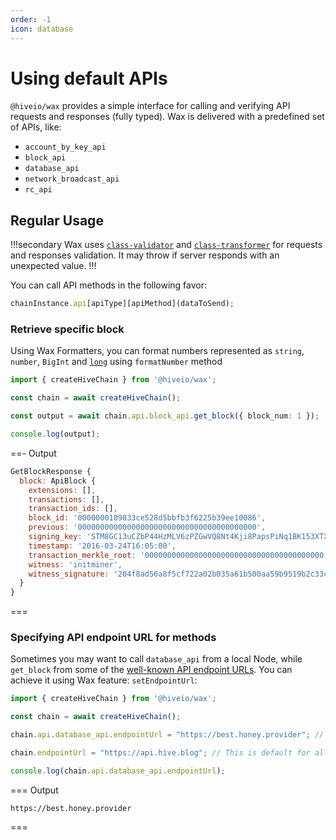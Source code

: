 ```yaml
---
order: -1
icon: database
---
```


# Using default APIs

`@hiveio/wax` provides a simple interface for calling and verifying API requests and responses (fully typed). Wax is delivered with a predefined set of APIs, like:

- `account_by_key_api`
- `block_api`
- `database_api`
- `network_broadcast_api`
- `rc_api`

## Regular Usage

!!!secondary
Wax uses [`class-validator`](https://www.npmjs.com/package/class-validator) and [`class-transformer`](https://www.npmjs.com/package/class-transformer) for requests and responses validation. It may throw if server responds with an unexpected value.
!!!

You can call API methods in the following favor:

```javascript
chainInstance.api[apiType][apiMethod](dataToSend);
```

### Retrieve specific block

Using Wax Formatters, you can format numbers represented as `string`, `number`, `BigInt` and [`long`](https://www.npmjs.com/package/long) using `formatNumber` method

```typescript
import { createHiveChain } from '@hiveio/wax';

const chain = await createHiveChain();

const output = await chain.api.block_api.get_block({ block_num: 1 });

console.log(output);
```

==- Output

```javascript
GetBlockResponse {
  block: ApiBlock {
    extensions: [],
    transactions: [],
    transaction_ids: [],
    block_id: '0000000109833ce528d5bbfb3f6225b39ee10086',
    previous: '0000000000000000000000000000000000000000',
    signing_key: 'STM8GC13uCZbP44HzMLV6zPZGwVQ8Nt4Kji8PapsPiNq1BK153XTX',
    timestamp: '2016-03-24T16:05:00',
    transaction_merkle_root: '0000000000000000000000000000000000000000',
    witness: 'initminer',
    witness_signature: '204f8ad56a8f5cf722a02b035a61b500aa59b9519b2c33c77a80c0a714680a5a5a7a340d909d19996613c5e4ae92146b9add8a7a663eef37d837ef881477313043'
  }
}
```

===

### Specifying API endpoint URL for methods

Sometimes you may want to call `database_api` from a local Node, while `get_block` from some of the [well-known API endpoint URLs](https://developers.hive.io/quickstart/#quickstart-hive-full-nodes). You can achieve it using Wax feature: `setEndpointUrl`:

```typescript
import { createHiveChain } from '@hiveio/wax';

const chain = await createHiveChain();

chain.api.database_api.endpointUrl = "https://best.honey.provider"; // Custom endpoint URL for database_api

chain.endpointUrl = "https://api.hive.blog"; // This is default for all APIs

console.log(chain.api.database_api.endpointUrl);
```

=== Output

```text
https://best.honey.provider
```

===
